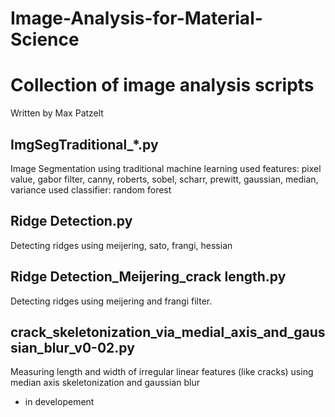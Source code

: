 # Image-Analysis-for-Material-Science
# Collection of image analysis scripts

Written by Max Patzelt

## ImgSegTraditional_*.py

Image Segmentation using traditional machine learning
used features: pixel value, gabor filter, canny, roberts, sobel, scharr, prewitt, gaussian, median, variance
used classifier: random forest

## Ridge Detection.py

Detecting ridges using meijering, sato, frangi, hessian

## Ridge Detection_Meijering_crack length.py

Detecting ridges using meijering and frangi filter.

## crack_skeletonization_via_medial_axis_and_gaussian_blur_v0-02.py

Measuring length and width of irregular linear features (like cracks) using median axis skeletonization and gaussian blur
- in developement
